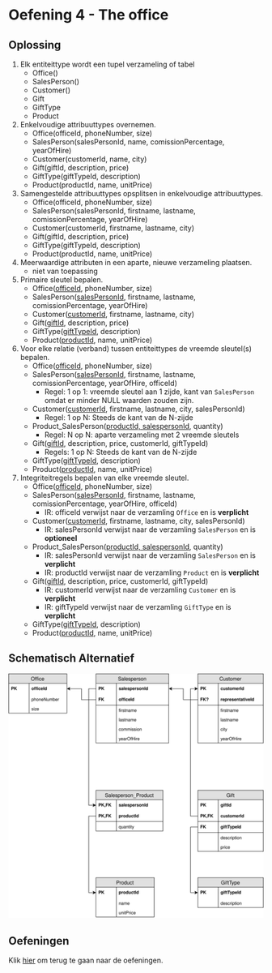 # Oefening 4 - The office

## Oplossing
1. Elk entiteittype wordt een tupel verzameling of tabel ​
    - Office()
    - SalesPerson()
    - Customer()
    - Gift
    - GiftType
    - Product
2. Enkelvoudige attribuuttypes overnemen.​
    - Office(officeId, phoneNumber, size)
    - SalesPerson(salesPersonId, name, comissionPercentage, yearOfHire)
    - Customer(customerId, name, city)
    - Gift(giftId, description, price)
    - GiftType(giftTypeId, description)
    - Product(productId, name, unitPrice)
3. Samengestelde attribuuttypes opsplitsen in enkelvoudige attribuuttypes.​
    - Office(officeId, phoneNumber, size)
    - SalesPerson(salesPersonId, firstname, lastname, comissionPercentage, yearOfHire)
    - Customer(customerId, firstname, lastname, city)
    - Gift(giftId, description, price)
    - GiftType(giftTypeId, description)
    - Product(productId, name, unitPrice)
4. Meerwaardige attributen in een aparte, nieuwe verzameling plaatsen.​
    - niet van toepassing
5. Primaire sleutel bepalen.​
    - Office(<ins>officeId</ins>, phoneNumber, size)
    - SalesPerson(<ins>salesPersonId</ins>, firstname, lastname, comissionPercentage, yearOfHire)
    - Customer(<ins>customerId</ins>, firstname, lastname, city)
    - Gift(<ins>giftId</ins>, description, price)
    - GiftType(<ins>giftTypeId</ins>, description)
    - Product(<ins>productId</ins>, name, unitPrice)
6. Voor elke relatie (verband) tussen entiteittypes de vreemde sleutel(s) bepalen.​
    - Office(<ins>officeId</ins>, phoneNumber, size)
    - SalesPerson(<ins>salesPersonId</ins>, firstname, lastname, comissionPercentage, yearOfHire, officeId)
        - Regel: 1 op 1: vreemde sleutel aan 1 zijde, kant van `SalesPerson` omdat er minder NULL waarden zouden zijn.
    - Customer(<ins>customerId</ins>, firstname, lastname, city, salesPersonId)
        - Regel: 1 op N: Steeds de kant van de N-zijde
    - Product_SalesPerson(<ins>productId, salespersonId</ins>, quantity)
        - Regel: N op N: aparte verzameling met 2 vreemde sleutels​
    - Gift(<ins>giftId</ins>, description, price, customerId, giftTypeId)
        - Regels: 1 op N: Steeds de kant van de N-zijde
    - GiftType(<ins>giftTypeId</ins>, description)
    - Product(<ins>productId</ins>, name, unitPrice)
7. Integriteitregels bepalen van elke vreemde sleutel.​
    - Office(<ins>officeId</ins>, phoneNumber, size)
    - SalesPerson(<ins>salesPersonId</ins>, firstname, lastname, comissionPercentage, yearOfHire, officeId)
        - IR: officeId verwijst naar de verzamling `Office` en is **verplicht**
    - Customer(<ins>customerId</ins>, firstname, lastname, city, salesPersonId)
        - IR: salesPersonId verwijst naar de verzamling `SalesPerson` en is **optioneel**
    - Product_SalesPerson(<ins>productId, salespersonId</ins>, quantity)
        - IR: salesPersonId verwijst naar de verzamling `SalesPerson` en is **verplicht**
        - IR: productId verwijst naar de verzamling `Product` en is **verplicht**
    - Gift(<ins>giftId</ins>, description, price, customerId, giftTypeId)
        - IR: customerId verwijst naar de verzamling `Customer` en is **verplicht**
        - IR: giftTypeId verwijst naar de verzamling `GiftType` en is **verplicht**
    - GiftType(<ins>giftTypeId</ins>, description)
    - Product(<ins>productId</ins>, name, unitPrice)

## Schematisch Alternatief
<img src="./exercise-4.svg">


## Oefeningen
Klik [hier](../exercises.md) om terug te gaan naar de oefeningen.